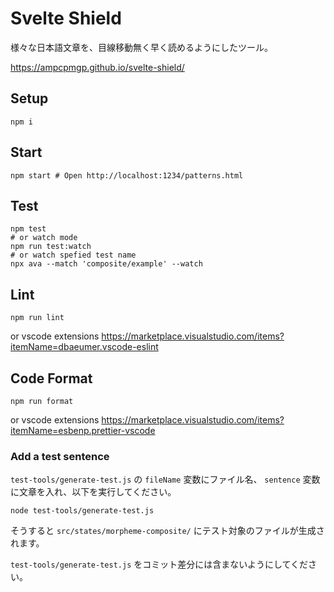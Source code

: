 # Svelte Shield

様々な日本語文章を、目線移動無く早く読めるようにしたツール。

<https://ampcpmgp.github.io/svelte-shield/>

## Setup

```shell
npm i
```

## Start

```shell
npm start # Open http://localhost:1234/patterns.html
```

## Test

```shell
npm test
# or watch mode
npm run test:watch
# or watch spefied test name
npx ava --match 'composite/example' --watch
```

## Lint

```shell
npm run lint
```

or vscode extensions <https://marketplace.visualstudio.com/items?itemName=dbaeumer.vscode-eslint>

## Code Format

```shell
npm run format
```

or vscode extensions <https://marketplace.visualstudio.com/items?itemName=esbenp.prettier-vscode>

### Add a test sentence

`test-tools/generate-test.js` の `fileName` 変数にファイル名、 `sentence` 変数に文章を入れ、以下を実行してください。

```shell
node test-tools/generate-test.js
```

そうすると `src/states/morpheme-composite/` にテスト対象のファイルが生成されます。

`test-tools/generate-test.js` をコミット差分には含まないようにしてください。
